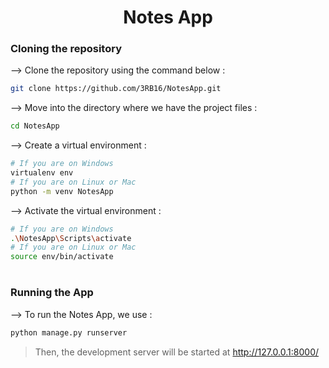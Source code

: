 <div align="center">

# Notes App
</div>

### Cloning the repository

--> Clone the repository using the command below :
```bash
git clone https://github.com/3RB16/NotesApp.git

```

--> Move into the directory where we have the project files : 
```bash
cd NotesApp

```

--> Create a virtual environment :
```bash
# If you are on Windows
virtualenv env
# If you are on Linux or Mac
python -m venv NotesApp
```

--> Activate the virtual environment :
```bash
# If you are on Windows
.\NotesApp\Scripts\activate
# If you are on Linux or Mac
source env/bin/activate
```

#

### Running the App

--> To run the Notes App, we use :
```bash
python manage.py runserver
```

> Then, the development server will be started at http://127.0.0.1:8000/

#
